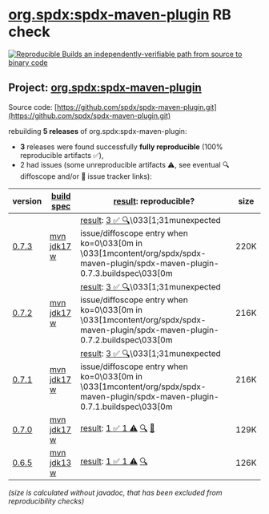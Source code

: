 [org.spdx:spdx-maven-plugin](https://central.sonatype.com/artifact/org.spdx/spdx-maven-plugin/versions) RB check
=======

[![Reproducible Builds](https://reproducible-builds.org/images/logos/rb.svg) an independently-verifiable path from source to binary code](https://reproducible-builds.org/)

## Project: [org.spdx:spdx-maven-plugin](https://central.sonatype.com/artifact/org.spdx/spdx-maven-plugin/versions)

Source code: [https://github.com/spdx/spdx-maven-plugin.git](https://github.com/spdx/spdx-maven-plugin.git)

rebuilding **5 releases** of org.spdx:spdx-maven-plugin:
- **3** releases were found successfully **fully reproducible** (100% reproducible artifacts :white_check_mark:),
- 2 had issues (some unreproducible artifacts :warning:, see eventual :mag: diffoscope and/or :memo: issue tracker links):

| version | [build spec](/BUILDSPEC.md) | [result](https://reproducible-builds.org/docs/jvm/): reproducible? | size |
| -- | --------- | ------ | -- |
| [0.7.3](https://central.sonatype.com/artifact/org.spdx/spdx-maven-plugin/0.7.3/pom) | [mvn jdk17 w](spdx-maven-plugin-0.7.3.buildspec) | [result](spdx-maven-plugin-0.7.3.buildinfo): [3 :white_check_mark: ](spdx-maven-plugin-0.7.3.buildcompare) [:mag:](spdx-maven-plugin-0.7.3.diffoscope)\033[1;31munexpected issue/diffoscope entry when ko=0\033[0m in \033[1mcontent/org/spdx/spdx-maven-plugin/spdx-maven-plugin-0.7.3.buildspec\033[0m | 220K |
| [0.7.2](https://central.sonatype.com/artifact/org.spdx/spdx-maven-plugin/0.7.2/pom) | [mvn jdk17 w](spdx-maven-plugin-0.7.2.buildspec) | [result](spdx-maven-plugin-0.7.2.buildinfo): [3 :white_check_mark: ](spdx-maven-plugin-0.7.2.buildcompare) [:mag:](spdx-maven-plugin-0.7.2.diffoscope)\033[1;31munexpected issue/diffoscope entry when ko=0\033[0m in \033[1mcontent/org/spdx/spdx-maven-plugin/spdx-maven-plugin-0.7.2.buildspec\033[0m | 216K |
| [0.7.1](https://central.sonatype.com/artifact/org.spdx/spdx-maven-plugin/0.7.1/pom) | [mvn jdk17 w](spdx-maven-plugin-0.7.1.buildspec) | [result](spdx-maven-plugin-0.7.1.buildinfo): [3 :white_check_mark: ](spdx-maven-plugin-0.7.1.buildcompare) [:mag:](spdx-maven-plugin-0.7.1.diffoscope)\033[1;31munexpected issue/diffoscope entry when ko=0\033[0m in \033[1mcontent/org/spdx/spdx-maven-plugin/spdx-maven-plugin-0.7.1.buildspec\033[0m | 216K |
| [0.7.0](https://central.sonatype.com/artifact/org.spdx/spdx-maven-plugin/0.7.0/pom) | [mvn jdk17 w](spdx-maven-plugin-0.7.0.buildspec) | [result](spdx-maven-plugin-0.7.0.buildinfo): [1 :white_check_mark:  1 :warning:](spdx-maven-plugin-0.7.0.buildcompare) [:mag:](spdx-maven-plugin-0.7.0.diffoscope) [:memo:](https://github.com/spdx/spdx-maven-plugin/pull/125) | 129K |
| [0.6.5](https://central.sonatype.com/artifact/org.spdx/spdx-maven-plugin/0.6.5/pom) | [mvn jdk13 w](spdx-maven-plugin-0.6.5.buildspec) | [result](spdx-maven-plugin-0.6.5.buildinfo): [1 :white_check_mark:  1 :warning:](spdx-maven-plugin-0.6.5.buildcompare) [:mag:](spdx-maven-plugin-0.6.5.diffoscope) | 126K |

<i>(size is calculated without javadoc, that has been excluded from reproducibility checks)</i>
